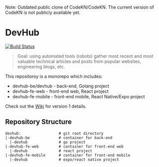 Note: Outdated public clone of CodeKN/CodeKN. The current version of CodeKN is not publicly available yet.

# DevHub

[![Build Status](https://travis-ci.org/CoderVlogger/devhub.svg?branch=master)](https://travis-ci.org/CoderVlogger/devhub)

> Goal: using automated tools (robots) gather most recent and most valuable technical articles and posts from popular websites, engineering blogs, etc.

This repositoroy is a monorepo which includes:

- devhub-be/devhub - back-end, Golang project
- devhub-fe-web - front-end web, React project
- devhub-fe-mobile - front-end mobile, React Native/Expo project

Check out the [Wiki](https://github.com/CoderVlogger/devhub/wiki/Backlog-for-Version-1) for version 1 details.

## Repository Structure

```
devhub:                 # git root directory
|-devhub-be             # container for back-end
  |-devhub              # go project
|-devhub-fe-web         # container for front-end web
  |-devhub              # react project
|-devhub-fe-mobile      # container for front-end mobile
  |-devhub              # expo/react native project
```
